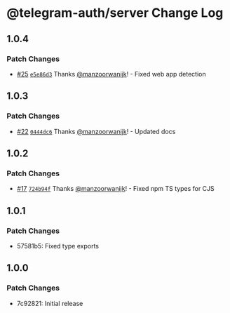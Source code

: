 # @telegram-auth/server Change Log

## 1.0.4

### Patch Changes

- [#25](https://github.com/manzoorwanijk/telegram-auth/pull/25) [`e5e86d3`](https://github.com/manzoorwanijk/telegram-auth/commit/e5e86d356e15c3a7d74939889c5228ea2c330b04) Thanks [@manzoorwanijk](https://github.com/manzoorwanijk)! - Fixed web app detection

## 1.0.3

### Patch Changes

- [#22](https://github.com/manzoorwanijk/telegram-auth/pull/22) [`0444dc6`](https://github.com/manzoorwanijk/telegram-auth/commit/0444dc663acae11117a44cc4284a9f773a758328) Thanks [@manzoorwanijk](https://github.com/manzoorwanijk)! - Updated docs

## 1.0.2

### Patch Changes

- [#17](https://github.com/manzoorwanijk/telegram-auth/pull/17) [`724b94f`](https://github.com/manzoorwanijk/telegram-auth/commit/724b94f889d18f46deaf54e76c3f8d038c9225bf) Thanks [@manzoorwanijk](https://github.com/manzoorwanijk)! - Fixed npm TS types for CJS

## 1.0.1

### Patch Changes

- 57581b5: Fixed type exports

## 1.0.0

### Patch Changes

- 7c92821: Initial release
